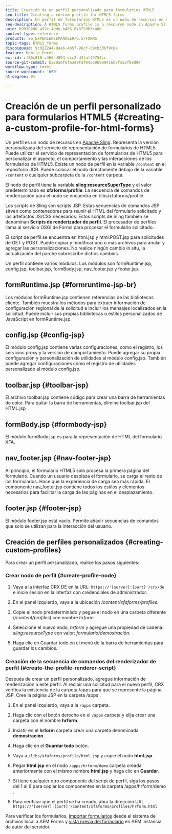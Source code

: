 ```yaml
---
title: Creación de un perfil personalizado para formularios HTML5
seo-title: Creating a custom profile for HTML5 forms
description: Un perfil de formularios HTML5 es un nodo de recursos en Apache Sling. Representa una versión personalizada del servicio de procesamiento de formularios de HTML5.
seo-description: A HTML5 forms profile is a resource node in Apache Sling. It represents a customized version of HTML5 forms Render service.
uuid: b9938280-a92c-4dde-b465-04372db3ca8d
content-type: reference
products: SG_EXPERIENCEMANAGER/6.5/FORMS
topic-tags: hTML5_forms
discoiquuid: 9cd22244-9aa6-4b5f-96cf-c9cb3d6f9c8a
feature: Mobile Forms
exl-id: cf86c810-c466-4894-acc2-d4faf49754cc
source-git-commit: b220adf6fa3e9faf94389b9a9416b7fca2f89d9d
workflow-type: tm+mt
source-wordcount: '660'
ht-degree: 0%

---
```


# Creación de un perfil personalizado para formularios HTML5 {#creating-a-custom-profile-for-html-forms}

Un perfil es un nodo de recursos en [Apache Sling](https://sling.apache.org/). Representa la versión personalizada del servicio de representación de formularios de HTML5. Puede utilizar el servicio de representación de formularios de HTML5 para personalizar el aspecto, el comportamiento y las interacciones de los formularios de HTML5. Existe un nodo de perfil en la variable `/content` en el repositorio JCR. Puede colocar el nodo directamente debajo de la variable `/content` o cualquier subcarpeta de la `/content` carpeta.

El nodo de perfil tiene la variable **sling:resourceSuperType** y el valor predeterminado es **xfaforms/profile**. La secuencia de comandos de renderización para el nodo se encuentra en /libs/xfaforms/profile.

Los scripts de Sling son scripts JSP. Estas secuencias de comandos JSP sirven como contenedores para reunir el HTML del formulario solicitado y los artefactos JS/CSS necesarios. Estos scripts de Sling también se denominan **Scripts de renderizador de perfil**. El procesador de perfiles llama al servicio OSGi de Forms para procesar el formulario solicitado.

El script de perfil se encuentra en html.jsp y html.POST.jsp para solicitudes de GET y POST. Puede copiar y modificar uno o más archivos para anular y agregar las personalizaciones. No realice ningún cambio in situ, la actualización del parche sobrescribe dichos cambios.

Un perfil contiene varios módulos. Los módulos son formRuntime.jsp, config.jsp, toolbar.jsp, formBody.jsp, nav_footer.jsp y footer.jsp.

## formRuntime.jsp {#formruntime-jsp-br}

Los módulos formRuntime.jsp contienen referencias de las bibliotecas cliente. También muestra los métodos para extraer información de configuración regional de la solicitud e incluir los mensajes localizados en la solicitud. Puede incluir sus propias bibliotecas o estilos personalizados de JavaScript en formRuntime.jsp.

## config.jsp {#config-jsp}

El módulo config.jsp contiene varias configuraciones, como el registro, los servicios proxy y la versión de comportamiento. Puede agregar su propia configuración y personalización de utilidades al módulo config.jsp. También puede agregar configuraciones como el registro de utilidades personalizado al módulo config.jsp.

## toolbar.jsp {#toolbar-jsp}

El archivo toolbar.jsp contiene código para crear una barra de herramientas de color. Para quitar la barra de herramientas, elimine toolbar.jsp del HTML.jsp

## formBody.jsp {#formbody-jsp}

El módulo formBody.jsp es para la representación de HTML del formulario XFA.

## nav_footer.jsp {#nav-footer-jsp}

Al principio, el formulario HTML5 solo procesa la primera página del formulario. Cuando un usuario desplaza el formulario, se carga el resto de los formularios. Hace que la experiencia de carga sea más rápida. El componente nav_footer.jsp contiene todos los estilos y elementos necesarios para facilitar la carga de las páginas en el desplazamiento.

## footer.jsp {#footer-jsp}

El módulo footer.jsp está vacío. Permite añadir secuencias de comandos que solo se utilizan para la interacción del usuario.

## Creación de perfiles personalizados {#creating-custom-profiles}

Para crear un perfil personalizado, realice los pasos siguientes:

### Crear nodo de perfil {#create-profile-node}

1. Vaya a la interfaz CRX DE en la URL: `https://'[server]:[port]'/crx/de` e inicie sesión en la interfaz con credenciales de administrador.

1. En el panel izquierdo, vaya a la ubicación */content/xfaforms/profiles*.

1. Copie el nodo predeterminado y pegue el nodo en una carpeta diferente (*/content/profiles*) con nombre *hrform*.

1. Seleccione el nuevo nodo, *hrform* y agregue una propiedad de cadena: *sling:resourceType* con valor: *formulario/demostración*.

1. Haga clic en Guardar todo en el menú de la barra de herramientas para guardar los cambios.

### Creación de la secuencia de comandos del renderizador de perfil {#create-the-profile-renderer-script}

Después de crear un perfil personalizado, agregue información de renderización a este perfil. Al recibir una solicitud para el nuevo perfil, CRX verifica la existencia de la carpeta /apps para que se represente la página JSP. Cree la página JSP en la carpeta /apps .

1. En el panel izquierdo, vaya a la `/apps` carpeta.
1. Haga clic con el botón derecho en el `/apps` carpeta y elija crear una carpeta con el nombre **hrform**.
1. Insistir en el **hrform** carpeta crear una carpeta denominada **demostración**.
1. Haga clic en el **Guardar todo** botón.
1. Vaya a `/libs/xfaforms/profile/html.jsp` y copie el nodo **html.jsp**.
1. Pegar **html.jsp** en el nodo `/apps/hrform/demo` carpeta creada anteriormente con el mismo nombre **html.jsp** y haga clic en **Guardar**.
1. Si tiene cualquier otro componente del script de perfil, siga los pasos del 1 al 6 para copiar los componentes en la carpeta /apps/hrform/demo .

1. Para verificar que el perfil se ha creado, abra la dirección URL `https://'[server]:[port]'/content/xfaforms/profiles/hrform.html`

Para verificar los formularios, [Importar formularios](/help/forms/using/get-xdp-pdf-documents-aem.md) desde el sistema de archivos local a AEM Forms y [vista previa del formulario](/help/forms/using/previewing-forms.md) en AEM instancia de autor del servidor.
